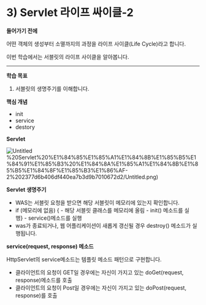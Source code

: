 # 3) Servlet 라이프 싸이클-2

**들어가기 전에**

어떤 객체의 생성부터 소멸까지의 과정을 라이프 사이클(Life Cycle)라고 합니다.

이번 학습에서는 서블릿의 라이프 사이클을 알아봅니다.

---

**학습 목표**

1) 서블릿의 생명주기를 이해합니다.

**핵심 개념**

- init
- service
- destory

**Servlet**

![Untitled](3)%20Servlet%20%E1%84%85%E1%85%A1%E1%84%8B%E1%85%B5%E1%84%91%E1%85%B3%20%E1%84%8A%E1%85%A1%E1%84%8B%E1%85%B5%E1%84%8F%E1%85%B3%E1%86%AF-2%202377d6b406df440ea7b3d9b7010672d2/Untitled.png)

**Servlet 생명주기**

- WAS는 서블릿 요청을 받으면 해당 서블릿이 메모리에 있는지 확인합니다.
- if (메모리에 없음) { - 해당 서블릿 클래스를 메모리에 올림 - init() 메소드를 실행} - service()메소드를 실행
- was가 종료되거나, 웹 어플리케이션이 새롭게 갱신될 경우 destroy() 메소드가 실행됩니다.

**service(request, response) 메소드**

HttpServlet의 service메소드는 템플릿 메소드 패턴으로 구현합니다.

- 클라이언트의 요청이 GET일 경우에는 자신이 가지고 있는 doGet(request, response)메소드를 호출
- 클라이언트의 요청이 Post일 경우에는 자신이 가지고 있는 doPost(request, response)를 호출
